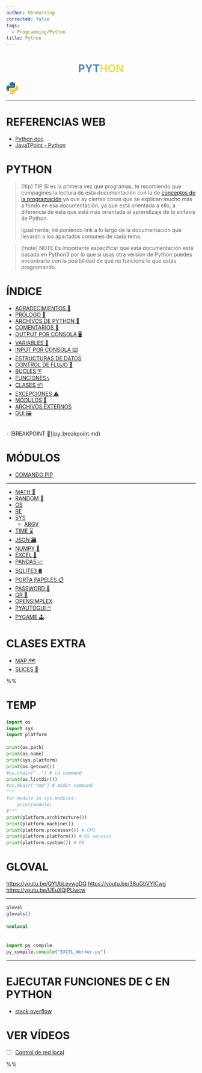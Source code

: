 ```yaml
---
author: Mindusting
corrected: false
tags:
  - Programming/Python
title: Python
---
```


<h1 align="center">
<span style="color:#48b;">PYT</span><span style="color:#ed5;">HON</span>
</h1>

![#logo](py.png)

---

# REFERENCIAS WEB

- [Python doc](https://docs.python.org/es/3/)
- [JavaTPoint - Python](https://www.javatpoint.com/python-tutorial)

# PYTHON

> [!tip] TIP
> Si es la primera vez que programas, te recomiendo que compagines la lectura de esta documentación con la de [conceptos de la programación](../pc/pc.md) ya que ay ciertas cosas que se explican mucho más a fondo en esa documentación, ya que está orientada a ello, a diferencia de esta que está más orientada al aprendizaje de la sintaxis de Python.
>
> Igualmente, iré poniendo link a lo largo de la documentación que llevarán a los apartados comunes de cada tema.

> [!note] NOTE
> Es importante especificar que esta documentación está basada en Python3 por lo que si usas otra versión de Python puedes encontrarte con la posibilidad de qué no funcione lo que estás programando.

# ÍNDICE

- [AGRADECIMIENTOS 🎉](py_thanks_to.md)
- [PRÓLOGO 🧭](py_prologue.md)
- [ARCHIVOS DE PYTHON 📄](py_files.md)
- [COMENTARIOS 💬](py_comments.md)
- [OUTPUT POR CONSOLA 🖥️](py_print.md)
- [VARIABLES 💾](py_variable.md)
- [INPUT POR CONSOLA ⌨️](py_input.md)
- [ESTRUCTURAS DE DATOS](py_data_structure.md)
- [CONTROL DE FLUJO 🚦](py_flow_control.md)
- [BUCLES ➰](py_loop.md)
- [FUNCIONES 📞](py_function.md)
- [CLASES 📦](py_class.md)
- [EXCEPCIONES ⚠️](py_exception.md)
- [MÓDULOS 🛄](py_module.md)
- [ARCHIVOS EXTERNOS](py_file_manager.md)
- [GUI 🖼](gui/py_gui.md)
<br>
- [BREAKPOINT 🔴](py_breakpoint.md)

# MÓDULOS

- [COMANDO PIP](py_pip.md)

---

- [MATH 🧮](math/py_math.md)
- [RANDOM 🎲](random/py_random.md)
- [OS](os/py_os.md)
- [RE](re/py_re.md)
- [SYS](sys/py_sys.md)
    - [ARGV](py_argv.md)
- [TIME ⌛](time/py_time.md)
- [JSON 🗃](json/py_json.md)
- [NUMPY 🧮](numpy/py_numpy.md)
- [EXCEL 🍫](openpyxl/py_openpyxl.md)
- [PANDAS 📈](py_pandas.md)
- [SQLITE3 🛢](py_sqlite3.md)
- [PORTA PAPELES 📋](py_clipboard.md)
- [PASSWORD 🔑](py_getpass.md)
- [QR 🔗](py_qr.md)
- [OPENSIMPLEX](opensimplex/py_opensimplex.md)
- [PYAUTOGUI 🖱️](pyautogui/py_pyautogui.md)
- [PYGAME 🕹️](pygame/py_pygame.md)

# CLASES EXTRA

- [MAP 🗺](py_map.md)
- [SLICES 📏](py_slice.md)

%%
# TEMP

```py
import os
import sys
import platform

print(os.path)
print(os.name)
print(sys.platform)
print(os.getcwd())
#os.chdir("..") # cd command
print(os.listdir())
#os.mkdir("tmp") # mkdir command
"""
for module in sys.modules:
    print(module)
#"""
print(platform.architecture())
print(platform.machine())
print(platform.processor()) # CPU
print(platform.platform()) # OS version
print(platform.system()) # OS
```

# GLOVAL

https://youtu.be/QYUbLevwgDQ
https://youtu.be/38uGbVYICwg
https://youtu.be/UEuXQjPUwcw

---

```py
gloval
glovals()

nonlocal


import py_compile
py_compile.compile("EXCEL_Worker.py")
```

---

# EJECUTAR FUNCIONES DE C EN PYTHON

- [stack overflow](https://stackoverflow.com/questions/16647186/calling-c-functions-in-python)

# VER VÍDEOS

- [ ] [Control de red local](https://youtu.be/DFTwB2nAexs)

%%
